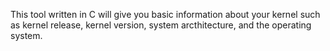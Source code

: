 This tool written in C will give you basic information about your kernel such as kernel release, kernel version, system arcthitecture, and the operating system. 
